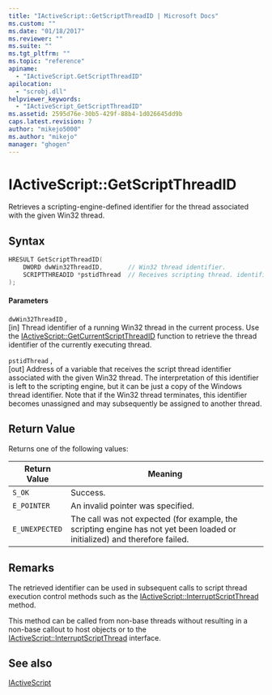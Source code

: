 ```yaml
---
title: "IActiveScript::GetScriptThreadID | Microsoft Docs"
ms.custom: ""
ms.date: "01/18/2017"
ms.reviewer: ""
ms.suite: ""
ms.tgt_pltfrm: ""
ms.topic: "reference"
apiname: 
  - "IActiveScript.GetScriptThreadID"
apilocation: 
  - "scrobj.dll"
helpviewer_keywords: 
  - "IActiveScript_GetScriptThreadID"
ms.assetid: 2595d76e-30b5-429f-88b4-1d026645dd9b
caps.latest.revision: 7
author: "mikejo5000"
ms.author: "mikejo"
manager: "ghogen"
---
```

# IActiveScript::GetScriptThreadID
Retrieves a scripting-engine-defined identifier for the thread associated with the given Win32 thread.  
  
## Syntax  
  
```cpp
HRESULT GetScriptThreadID(  
    DWORD dwWin32ThreadID,       // Win32 thread identifier.  
    SCRIPTTHREADID *pstidThread  // Receives scripting thread. identifier  
);  
```  
  
#### Parameters  
 `dwWin32ThreadID` ,  
 [in] Thread identifier of a running Win32 thread in the current process. Use the [IActiveScript::GetCurrentScriptThreadID](../../winscript/reference/iactivescript-getcurrentscriptthreadid.md) function to retrieve the thread identifier of the currently executing thread.  
  
 `pstidThread` ,  
 [out] Address of a variable that receives the script thread identifier associated with the given Win32 thread. The interpretation of this identifier is left to the scripting engine, but it can be just a copy of the Windows thread identifier. Note that if the Win32 thread terminates, this identifier becomes unassigned and may subsequently be assigned to another thread.  
  
## Return Value  
 Returns one of the following values:  
  
|Return Value|Meaning|  
|------------------|-------------|  
|`S_OK`|Success.|  
|`E_POINTER`|An invalid pointer was specified.|  
|`E_UNEXPECTED`|The call was not expected (for example, the scripting engine has not yet been loaded or initialized) and therefore failed.|  
  
## Remarks  
 The retrieved identifier can be used in subsequent calls to script thread execution control methods such as the [IActiveScript::InterruptScriptThread](../../winscript/reference/iactivescript-interruptscriptthread.md) method.  
  
 This method can be called from non-base threads without resulting in a non-base callout to host objects or to the [IActiveScript::InterruptScriptThread](../../winscript/reference/iactivescript-interruptscriptthread.md) interface.  
  
## See also  
 [IActiveScript](../../winscript/reference/iactivescript.md)